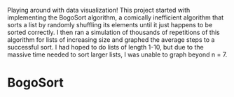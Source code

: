Playing around with data visualization! This project started with implementing the BogoSort algorithm, a comically inefficient algorithm that sorts a list by randomly shuffling its elements until it just happens to be sorted correctly. I then ran a simulation of thousands of repetitions of this algorithm for lists of increasing size and graphed the average steps to a successful sort. I had hoped to do lists of length 1-10, but due to the massive time needed to sort larger lists, I was unable to graph beyond n = 7.


# BogoSort
